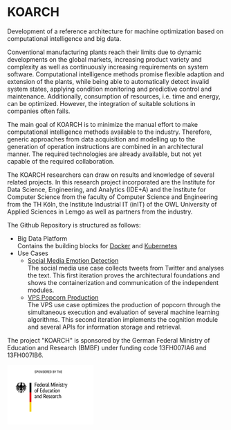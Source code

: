 # KOARCH

Development of a reference architecture for machine optimization based on computational intelligence and big data.

Conventional manufacturing plants reach their limits due to dynamic developments on the global markets, increasing product variety and complexity as well as continuously increasing requirements on system software. Computational intelligence methods promise flexible adaption and extension of the plants, while being able to automatically detect invalid system states, applying condition monitoring and predictive control and maintenance. Additionally, consumption of resources, i.e. time and energy, can be optimized. However, the integration of suitable solutions in companies often fails. 

The main goal of KOARCH is to minimize the manual effort to make computational intelligence methods available to the industry. Therefore, generic approaches from data acquisition and modelling up to the generation of operation instructions are combined in an architectural manner. The required technologies are already available, but not yet capable of the required collaboration.

The KOARCH researchers can draw on results and knowledge of several related projects. In this research project incorporated are the Institute for Data Science, Engineering, and Analytics (IDE+A) and the Institute for Computer Science from the faculty of Computer Science and Engineering from the TH Köln, the Institute Industrial IT (inIT) of the OWL University of Applied Sciences in Lemgo as well as partners from the industry.

The Github Repository is structured as follows:

- Big Data Platform\
  Contains the building blocks for [Docker](Big_Data_Platform/Docker/readme.md) and [Kubernetes](Big_Data_Platform/Kubernetes/readme.md)
- Use Cases
  - [Social Media Emotion Detection](Use_Cases/other/Social_Media_Emotion_Detection/readme.md)\
  The social media use case collects tweets from Twitter and analyses the text.
  This first iteration proves the architectural foundations and shows the containerization and communication of the independent modules.
  - [VPS Popcorn Production](Use_Cases/VPS_Popcorn_Production/Docker/readme.md)\
  The VPS use case optimizes the production of popcorn through the simultaneous execution and evaluation of several machine learning algorithms.
  This second iteration implements the cognition module and several APIs for information storage and retrieval.

The project "KOARCH" is sponsored by the German Federal Ministry of Education and Research (BMBF) under funding code 13FH007IA6 and 13FH007IB6.

<img src="./docs/BMBF.jpg" width="200px">
